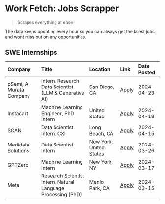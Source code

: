 # Work Fetch: Jobs Scrapper
> Scrapes everything at ease

The data keeps updating every hour so you can always get the latest jobs and wont miss out on any opportunities.

## SWE Internships
<!--START_SECTION:workfetch-->
| Company                 | Title                                                        | Location                | Link                                                                                                                                                                                                                                                                           | Date Posted   |
|:------------------------|:-------------------------------------------------------------|:------------------------|:-------------------------------------------------------------------------------------------------------------------------------------------------------------------------------------------------------------------------------------------------------------------------------|:--------------|
| pSemi, A Murata Company | Intern, Research Data Scientist (LLM & Generative AI)        | San Diego, CA           | [Apply](https://www.linkedin.com/jobs/view/intern-research-data-scientist-llm-generative-ai-at-psemi-a-murata-company-3887074168?refId=wlOCdKUPn%2FgA5GSJouN09A%3D%3D&trackingId=PkXMY5C1BA9X6%2FWskSqgTw%3D%3D&position=4&pageNum=0&trk=public_jobs_jserp-result_search-card) | 2024-04-23    |
| Instacart               | Machine Learning Engineer, PhD Intern                        | United States           | [Apply](https://www.linkedin.com/jobs/view/machine-learning-engineer-phd-intern-at-instacart-3901991739?refId=wlOCdKUPn%2FgA5GSJouN09A%3D%3D&trackingId=CCR%2FeG1sZ3advaiZQTecFw%3D%3D&position=2&pageNum=0&trk=public_jobs_jserp-result_search-card)                          | 2024-04-19    |
| SCAN                    | Data Scientist Intern, CXI                                   | Long Beach, CA          | [Apply](https://www.linkedin.com/jobs/view/data-scientist-intern-cxi-at-scan-3899690492?refId=wlOCdKUPn%2FgA5GSJouN09A%3D%3D&trackingId=JEks5peYO2A119nE3678FA%3D%3D&position=10&pageNum=0&trk=public_jobs_jserp-result_search-card)                                           | 2024-04-15    |
| Medidata Solutions      | Data Scientist Intern                                        | New York, United States | [Apply](https://www.linkedin.com/jobs/view/data-scientist-intern-at-medidata-solutions-3810253704?refId=wlOCdKUPn%2FgA5GSJouN09A%3D%3D&trackingId=spqRbNioanp%2F%2F7r%2BQIwLWg%3D%3D&position=9&pageNum=0&trk=public_jobs_jserp-result_search-card)                            | 2024-03-26    |
| GPTZero                 | Machine Learning Intern                                      | New York, NY            | [Apply](https://www.linkedin.com/jobs/view/machine-learning-intern-at-gptzero-3860723963?refId=wlOCdKUPn%2FgA5GSJouN09A%3D%3D&trackingId=EXxkpCDNN2ENa1i2ZVWKRA%3D%3D&position=8&pageNum=0&trk=public_jobs_jserp-result_search-card)                                           | 2024-03-17    |
| Meta                    | Research Scientist Intern, Natural Language Processing (PhD) | Menlo Park, CA          | [Apply](https://www.linkedin.com/jobs/view/research-scientist-intern-natural-language-processing-phd-at-meta-3858718375?refId=wlOCdKUPn%2FgA5GSJouN09A%3D%3D&trackingId=CBhtWQH5MQlB2my838crRA%3D%3D&position=7&pageNum=0&trk=public_jobs_jserp-result_search-card)            | 2024-03-15    |
<!--END_SECTION:workfetch-->
